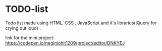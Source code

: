 # TODO-list
Todo list made using HTML, CSS , JavaScript and it's libraries(jQuery for crying out loud) . 

link for the mini project: https://codepen.io/negimohit1209/project/editor/DNKYEJ
